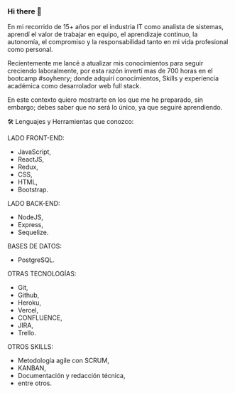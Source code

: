 ### Hi there 👋

<!--
**evillalba510/evillalba510** is a ✨ _special_ ✨ repository because its `README.md` (this file) appears on your GitHub profile.

Here are some ideas to get you started:

- 🔭 I’m currently working on ...
- 🌱 I’m currently learning ...
- 👯 I’m looking to collaborate on ...
- 🤔 I’m looking for help with ...
- 💬 Ask me about ...
- 📫 How to reach me: ...
- 😄 Pronouns: ...
- ⚡ Fun fact: ...
-->


En mi recorrido de 15+ años por el industria IT como analista de sistemas, aprendí el valor de trabajar en equipo, el aprendizaje continuo, la autonomía, el compromiso y la responsabilidad tanto en mi vida profesional como personal.

Recientemente me lancé a atualizar mis conocimientos para seguir creciendo laboralmente, por esta razón invertí mas de 700 horas en el bootcamp #soyhenry; donde adquirí conocimientos, Skills y experiencia académica como desarrolador web full stack.

En este contexto quiero mostrarte en los que me he preparado, sin embargo; debes saber que no será lo único, ya que seguiré aprendiendo.


🛠️ Lenguajes y Herramientas que conozco:

LADO FRONT-END: 
- JavaScript, 
- ReactJS, 
- Redux, 
- CSS, 
- HTML, 
- Bootstrap.

LADO BACK-END: 
- NodeJS, 
- Express,
- Sequelize.

BASES DE DATOS: 
- PostgreSQL.

OTRAS TECNOLOGÍAS: 
- Git, 
- Github, 
- Heroku, 
- Vercel, 
- CONFLUENCE, 
- JIRA, 
- Trello.

OTROS SKILLS: 
- Metodología agile con SCRUM, 
- KANBAN, 
- Documentación y redacción técnica, 
- entre otros.
